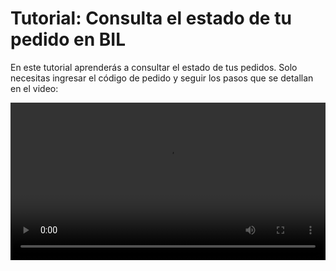 # Tutorial: Consulta el estado de tu pedido en BIL  

En este tutorial aprenderás a consultar el estado de tus pedidos. Solo necesitas ingresar el código de pedido y seguir los pasos que se detallan en el video:  

<video width="100%" controls autoplay>
  <source src="https://josemaestreb.github.io/docs.bil_v2/_asset/02-%20Estado%20pedido%20y%20solicitudes/016-tutorial_estado_pedido.mp4" type="video/mp4">
  Tu navegador no soporta el formato de video.
</video>